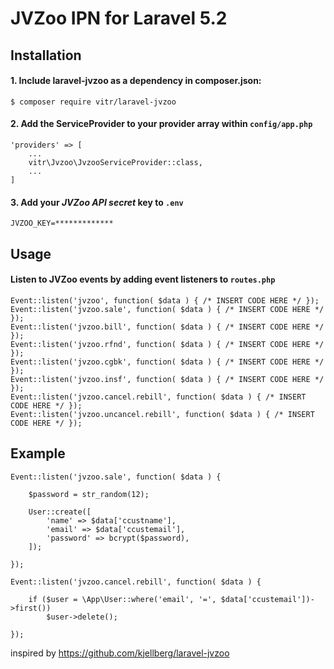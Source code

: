 # JVZoo IPN for Laravel 5.2

## Installation
#### 1. Include laravel-jvzoo as a dependency in composer.json:
	
	$ composer require vitr/laravel-jvzoo

#### 2. Add the ServiceProvider to your provider array within `config/app.php` 

	'providers' => [
		...
		vitr\Jvzoo\JvzooServiceProvider::class,
		...
	]

#### 3. Add your *JVZoo API secret* key to `.env`

	JVZOO_KEY=*************

## Usage

#### Listen to JVZoo events by adding event listeners to `routes.php`

	Event::listen('jvzoo', function( $data ) { /* INSERT CODE HERE */ });
	Event::listen('jvzoo.sale', function( $data ) { /* INSERT CODE HERE */ });
	Event::listen('jvzoo.bill', function( $data ) { /* INSERT CODE HERE */ });
	Event::listen('jvzoo.rfnd', function( $data ) { /* INSERT CODE HERE */ });
	Event::listen('jvzoo.cgbk', function( $data ) { /* INSERT CODE HERE */ });
	Event::listen('jvzoo.insf', function( $data ) { /* INSERT CODE HERE */ });
	Event::listen('jvzoo.cancel.rebill', function( $data ) { /* INSERT CODE HERE */ });
	Event::listen('jvzoo.uncancel.rebill', function( $data ) { /* INSERT CODE HERE */ });


## Example 

	Event::listen('jvzoo.sale', function( $data ) { 

		$password = str_random(12);
	
		User::create([
	        'name' => $data['ccustname'],
	        'email' => $data['ccustemail'],
	        'password' => bcrypt($password),
	    ]);
	
	});
	
	Event::listen('jvzoo.cancel.rebill', function( $data ) { 
	
		if ($user = \App\User::where('email', '=', $data['ccustemail'])->first())
			$user->delete();

	});

inspired by https://github.com/kjellberg/laravel-jvzoo
